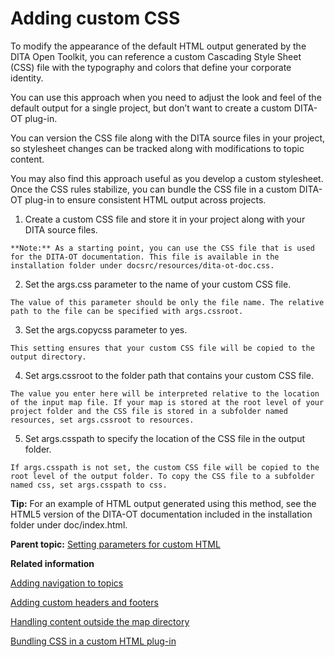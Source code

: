 # Adding custom CSS

To modify the appearance of the default HTML output generated by the DITA Open Toolkit, you can reference a custom Cascading Style Sheet \(CSS\) file with the typography and colors that define your corporate identity.

You can use this approach when you need to adjust the look and feel of the default output for a single project, but don’t want to create a custom DITA-OT plug-in.

You can version the CSS file along with the DITA source files in your project, so stylesheet changes can be tracked along with modifications to topic content.

You may also find this approach useful as you develop a custom stylesheet. Once the CSS rules stabilize, you can bundle the CSS file in a custom DITA-OT plug-in to ensure consistent HTML output across projects.

1.   Create a custom CSS file and store it in your project along with your DITA source files. 

    **Note:** As a starting point, you can use the CSS file that is used for the DITA-OT documentation. This file is available in the installation folder under docsrc/resources/dita-ot-doc.css.

2.   Set the args.css parameter to the name of your custom CSS file. 

    The value of this parameter should be only the file name. The relative path to the file can be specified with args.cssroot.

3.   Set the args.copycss parameter to yes. 

    This setting ensures that your custom CSS file will be copied to the output directory.

4.   Set args.cssroot to the folder path that contains your custom CSS file. 

    The value you enter here will be interpreted relative to the location of the input map file. If your map is stored at the root level of your project folder and the CSS file is stored in a subfolder named resources, set args.cssroot to resources.

5.   Set args.csspath to specify the location of the CSS file in the output folder. 

    If args.csspath is not set, the custom CSS file will be copied to the root level of the output folder. To copy the CSS file to a subfolder named css, set args.csspath to css.


**Tip:** For an example of HTML output generated using this method, see the HTML5 version of the DITA-OT documentation included in the installation folder under doc/index.html.

**Parent topic:** [Setting parameters for custom HTML](../topics/html-customization-parameters.md)

**Related information**  


[Adding navigation to topics](../topics/html-customization-navigation.md)

[Adding custom headers and footers](../topics/html-customization-header.md)

[Handling content outside the map directory](../parameters/generate-copy-outer.md)

[Bundling CSS in a custom HTML plug-in](../topics/html-customization-plugin-bundle-css.md)

